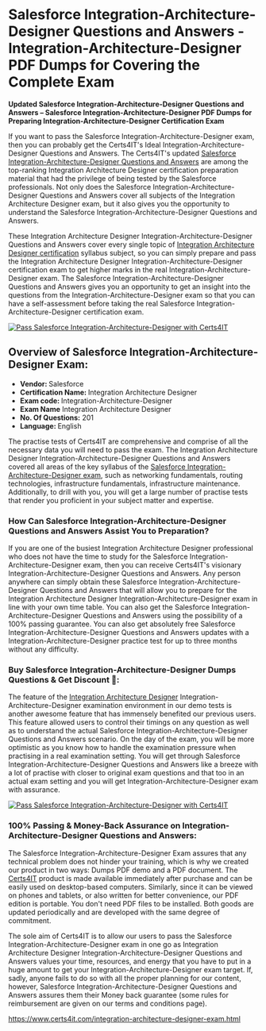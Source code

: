  <h1>Salesforce Integration-Architecture-Designer <span class="exam_variation">Questions and Answers</span> - Integration-Architecture-Designer PDF Dumps for Covering the Complete Exam </h1>
                    <p><strong>Updated Salesforce Integration-Architecture-Designer <span class="exam_variation">Questions and Answers</span> – Salesforce Integration-Architecture-Designer PDF Dumps for Preparing Integration-Architecture-Designer Certification Exam</strong></p>
                   <p>If you want to pass the Salesforce Integration-Architecture-Designer exam, then you can probably get the Certs4IT's Ideal Integration-Architecture-Designer <span class="exam_variation">Questions and Answers</span>. The Certs4IT's updated 
                    <a href="https://www.certs4it.com/integration-architecture-designer-exam.html">Salesforce Integration-Architecture-Designer <span class="exam_variation">Questions and Answers</span></a> are among the top-ranking Integration Architecture Designer certification preparation material that had the privilege of being tested by the 
                    Salesforce professionals. Not only does the Salesforce Integration-Architecture-Designer <span class="exam_variation">Questions and Answers</span> cover all subjects of the Integration Architecture Designer exam, but it 
                    also gives you the opportunity to understand the Salesforce Integration-Architecture-Designer <span class="exam_variation">Questions and Answers</span>.</p>
                    <p>These Integration Architecture Designer Integration-Architecture-Designer <span class="exam_variation">Questions and Answers</span> cover every single topic of <a href="https://www.certs4it.com/integration-architecture-designer-certification-exams.html">Integration Architecture Designer certification</a> syllabus subject, 
                    so you can simply prepare and pass the Integration Architecture Designer Integration-Architecture-Designer certification exam to get higher marks in the 
                    real Integration-Architecture-Designer exam. The Salesforce Integration-Architecture-Designer <span class="exam_variation">Questions and Answers</span> gives you an opportunity to get an insight into the questions from the Integration-Architecture-Designer exam so that you can 
                    have a self-assessment before taking the real Salesforce Integration-Architecture-Designer certification exam.</p>
                    <p><a href="https://www.certs4it.com/integration-architecture-designer-exam.html"><img src="https://www.certs4it.com/images/get-now-100-guanteed-success-certs4it.png" class="postImage" alt="Pass Salesforce Integration-Architecture-Designer with Certs4IT"></a></p>
                   <h2>Overview of Salesforce Integration-Architecture-Designer Exam:</h2>
                    <ul>
                        <li><strong>Vendor: </strong> Salesforce</li>
                        <li><strong>Certification Name: </strong> Integration Architecture Designer</li>
                        <li><strong>Exam code: </strong> Integration-Architecture-Designer</li>
                        <li><strong>Exam Name</strong> Integration Architecture Designer</li>
                        <li><strong>No. Of Questions:</strong> 201 </li>
                        <li><strong>Language: </strong> English</li>
                    </ul>
                    <p>The practise tests of Certs4IT are comprehensive and comprise of all the necessary data you will need to pass the exam. The Integration Architecture Designer 
                    Integration-Architecture-Designer <span class="exam_variation">Questions and Answers</span> covered all areas of the key syllabus of the <a href="https://www.certs4it.com/salesforce-certification-exams.html">Salesforce Integration-Architecture-Designer exam</a>, such as networking fundamentals, routing technologies, infrastructure fundamentals, 
                    infrastructure maintenance. Additionally, to drill with you, you will get a large number of practise tests that render you proficient in your subject matter and expertise.</p>
                    <h3>How Can Salesforce Integration-Architecture-Designer <span class="exam_variation">Questions and Answers</span> Assist You to Preparation?</h3>
                    <p>If you are one of the busiest Integration Architecture Designer professional who does not have the time to study for the Salesforce Integration-Architecture-Designer exam, then you can receive Certs4IT's visionary 
                    Integration-Architecture-Designer <span class="exam_variation">Questions and Answers</span>. Any person anywhere can simply obtain these Salesforce Integration-Architecture-Designer <span class="exam_variation">Questions and Answers</span> that will allow you to prepare for the 
                    Integration Architecture Designer Integration-Architecture-Designer exam in line with your own time table. You can also get the Salesforce Integration-Architecture-Designer <span class="exam_variation">Questions and Answers</span> using the 
                    possibility of a 100% passing guarantee. You can also get absolutely free Salesforce Integration-Architecture-Designer <span class="exam_variation">Questions and Answers</span> updates with a Integration-Architecture-Designer practice test for up to 
                    three months without any difficulty.</p>
                    <h3>Buy Salesforce Integration-Architecture-Designer Dumps Questions &amp; Get Discount 🤑:</h3>
                    <p>The feature of the <a href="https://www.certs4it.com/integration-architecture-designer-exam.html">Integration Architecture Designer</a> Integration-Architecture-Designer examination environment in our demo tests is another awesome feature that has 
                    immensely benefited our previous users. This feature allowed users to control their timings on any question as well as to understand the actual 
                    Salesforce Integration-Architecture-Designer <span class="exam_variation">Questions and Answers</span> scenario. On the day of the exam, you will be more optimistic as you know how to handle the examination pressure when practising in a 
                    real examination setting. You will get through Salesforce Integration-Architecture-Designer <span class="exam_variation">Questions and Answers</span> like a breeze with a lot of practise with closer to original exam questions and that 
                    too in an actual exam setting and you will get Integration-Architecture-Designer exam with assurance.</p>
                    <p><a href="https://www.certs4it.com/integration-architecture-designer-exam.html"><img src="https://www.certs4it.com/images/Get-Now-100-Real-Valid-Exam-Certs4IT.jpeg" alt="Pass Salesforce Integration-Architecture-Designer with Certs4IT"></a></p>
                     <h3>100% Passing &amp; Money-Back Assurance on Integration-Architecture-Designer <span class="exam_variation">Questions and Answers</span>:</h3>
                    <p>The Salesforce Integration-Architecture-Designer Exam assures that any technical problem does not hinder your training, which is why we created our product in two ways: Dumps PDF demo and a 
                    PDF document.  The <a href="https://www.certs4it.com/">Certs4IT</a> product is made available immediately after purchase and can be easily used on desktop-based computers. Similarly, since it can be viewed 
                    on phones and tablets, or also written for better convenience, our PDF edition is portable. You don't need PDF files to be installed. Both goods are updated 
                    periodically and are developed with the same degree of commitment.</p>
                    <p> The sole aim of Certs4IT is to allow our users to pass the Salesforce Integration-Architecture-Designer exam in one go as Integration Architecture Designer 
                    Integration-Architecture-Designer <span class="exam_variation">Questions and Answers</span> values your time, resources, and energy that you have to put in a huge amount to get your Integration-Architecture-Designer exam target. If, sadly, anyone fails to 
                    do so with all the proper planning for our content, however, Salesforce Integration-Architecture-Designer <span class="exam_variation">Questions and Answers</span> assures them their Money back guarantee (some rules for reimbursement are given 
                    on our terms and conditions page).</p>
                     <a href="https://www.certs4it.com/integration-architecture-designer-exam.html">https://www.certs4it.com/integration-architecture-designer-exam.html</a>
                
